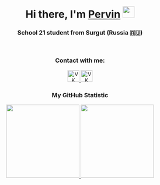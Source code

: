 <h1 align="center">Hi there, I'm <a href="https://github.com/kossadda" target="_blank">Pervin</a>
<img src="https://github.com/blackcater/blackcater/raw/main/images/Hi.gif" height="32"/></h1>
<h3 align="center">School 21 student from Surgut (Russia 🇷🇺)</h3>

<div align="center">
  <br>
  <h3>Contact with me:</h3>
  <a href="https://vk.com/deadline971">
    <img src="https://ob-ulyanovsk.ru/images/vk.png" alt="VK Logo" height="32"/>
  </a>
  <a href="https://vk.com/deadline971">
    <img src="https://tradingviewto.com/uploads/default/original/1X/4142023febe4a80eb3ab7328de6163fd5c1c6f4f.png" alt="VK Logo" height="32"/>
  </a>
</div>

<div style="text-align: center;">
  <h3>My GitHub Statistic</h3>
  <a href="https://github.com/anuraghazra/github-readme-stats">
    <img height="200" src="https://github-readme-stats.vercel.app/api?username=anuraghazra&theme=dracula" />
  </a>
  <a href="https://github.com/anuraghazra/convoychat">
    <img height="200" src="https://github-readme-stats.vercel.app/api/top-langs?username=anuraghazra&layout=compact&langs_count=8&card_width=425&theme=dracula" />
  </a>
</div>

